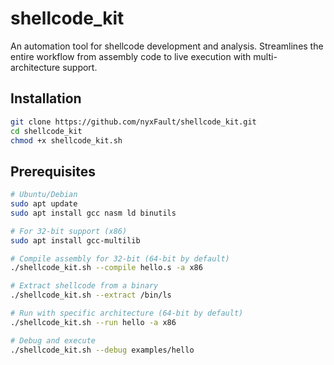 # shellcode_kit
An automation tool for shellcode development and analysis. Streamlines the entire workflow from assembly code to live execution with multi-architecture support.

## Installation

```bash
git clone https://github.com/nyxFault/shellcode_kit.git
cd shellcode_kit
chmod +x shellcode_kit.sh
```

## Prerequisites

```bash
# Ubuntu/Debian
sudo apt update
sudo apt install gcc nasm ld binutils

# For 32-bit support (x86)
sudo apt install gcc-multilib
```

```bash
# Compile assembly for 32-bit (64-bit by default)
./shellcode_kit.sh --compile hello.s -a x86

# Extract shellcode from a binary
./shellcode_kit.sh --extract /bin/ls

# Run with specific architecture (64-bit by default)
./shellcode_kit.sh --run hello -a x86

# Debug and execute
./shellcode_kit.sh --debug examples/hello
```
